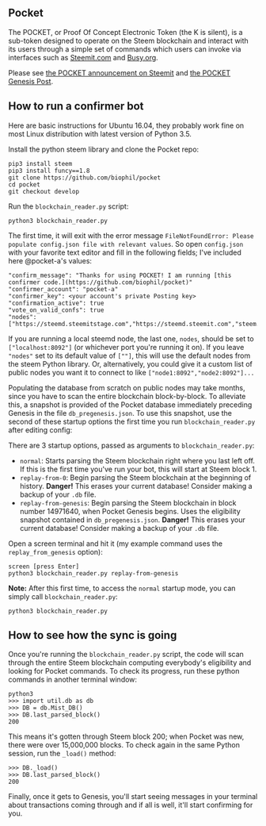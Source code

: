 ## Pocket 

The POCKET, or Proof Of Concept Electronic Token (the K is silent), is a sub-token designed to operate on the Steem blockchain and interact with its users through a simple set of commands which users can invoke via interfaces such as [Steemit.com](http://Steemit.com) and [Busy.org](https://busy.org).

Please see [the POCKET announcement on Steemit](https://steemit.com/pocket/@biophil/pocket-announcement) and [the POCKET Genesis Post](https://steemit.com/pocket/@biophil/genesis-pocket).

## How to run a confirmer bot

Here are basic instructions for Ubuntu 16.04, they probably work fine on most Linux distribution with latest version of Python 3.5.

Install the python steem library and clone the Pocket repo:

```
pip3 install steem
pip3 install funcy==1.8
git clone https://github.com/biophil/pocket
cd pocket
git checkout develop
```


Run the `blockchain_reader.py` script:
```
python3 blockchain_reader.py
```

The first time, it will exit with the error message `FileNotFoundError: Please populate config.json file with relevant values`.
So open `config.json` with your favorite text editor and fill in the following fields; I've included here @pocket-a's values:

```
"confirm_message": "Thanks for using POCKET! I am running [this confirmer code.](https://github.com/biophil/pocket)"
"confirmer_account": "pocket-a"
"confirmer_key": <your account's private Posting key>
"confirmation_active": true
"vote_on_valid_confs": true
"nodes": ["https://steemd.steemitstage.com","https://steemd.steemit.com","steem.house:8090"]
```

If you are running a local steemd node, the last one, `nodes`, should be set to `["localhost:8092"]` (or whichever port you're running it on). 
If you leave `"nodes"` set to its default value of `[""]`, this will use the default nodes from the steem Python library.
Or, alternatively, you could give it a custom list of public nodes you want it to connect to like
`["node1:8092","node2:8092"]...`

Populating the database from scratch on public nodes may take months, since you have to scan the entire blockchain block-by-block. 
To alleviate this, a snapshot is provided of the Pocket database immediately preceding Genesis in the file `db_pregenesis.json`. To use this snapshot, use the second of these startup options the first time you run `blockchain_reader.py` after editing config:

There are 3 startup options, passed as arguments to `blockchain_reader.py`:
- `normal`: Starts parsing the Steem blockchain right where you last left off. If this is the first time you've run your bot, this will start at Steem block 1.
- `replay-from-0`: Begin parsing the Steem blockchain at the beginning of history. **Danger!** This erases your current database! Consider making a backup of your `.db` file.
- `replay-from-genesis`: Begin parsing the Steem blockchain in block number 14971640, when Pocket Genesis begins. Uses the eligibility snapshot contained in `db_pregenesis.json`. **Danger!** This erases your current database! Consider making a backup of your `.db` file.

Open a screen terminal and hit it (my example command uses the `replay_from_genesis` option):

```
screen [press Enter]
python3 blockchain_reader.py replay-from-genesis
```

**Note:** After this first time, to access the `normal` startup mode, you can simply call `blockchain_reader.py`:

```
python3 blockchain_reader.py
```

## How to see how the sync is going
Once you're running the `blockchain_reader.py` script, the code will scan through the entire Steem blockchain computing everybody's eligibility and looking for Pocket commands. To check its progress, run these python commands in another terminal window:

```
python3
>>> import util.db as db
>>> DB = db.Mist_DB()
>>> DB.last_parsed_block()
200
```
This means it's gotten through Steem block 200; when Pocket was new, there were over 15,000,000 blocks.
To check again in the same Python session, run the `_load()` method:

```
>>> DB._load()
>>> DB.last_parsed_block()
200
```

Finally, once it gets to Genesis, you'll start seeing messages in your terminal about transactions coming through and if all is well, it'll start confirming for you.
